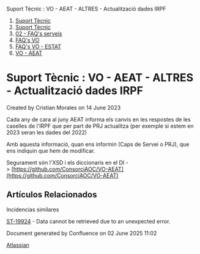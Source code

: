 Suport Tècnic : VO - AEAT - ALTRES - Actualització dades IRPF  

1.  [Suport Tècnic](index.html)
2.  [Suport Tècnic](13893782.html)
3.  [02 - FAQ's serveis](26313393.html)
4.  [FAQ's VO](28705575.html)
5.  [FAQ's VO - ESTAT](28705579.html)
6.  [VO - AEAT](VO---AEAT_36340975.html)

Suport Tècnic : VO - AEAT - ALTRES - Actualització dades IRPF
=============================================================

Created by Cristian Morales on 14 June 2023

  

Cada any de cara al juny AEAT informa els canvis en les respostes de les caselles de l'IRPF que per part de PRJ actualitza (per exemple si estem en 2023 seran les dades del 2022)

Amb aquesta informació, quan ens informin (Caps de Servei o PRJ), que ens indiquin que hem de modificar. 

Segurament són l'XSD i els diccionaris en el DI -> [https://github.com/ConsorciAOC/VO-AEAT](https://github.com/ConsorciAOC/VO-AEAT)

Artículos Relacionados
----------------------

  

  

Incidencias similares

[ST-19924](https://contacte.aoc.cat/browse/ST-19924?src=confmacro) - Data cannot be retrieved due to an unexpected error.

  

Document generated by Confluence on 02 June 2025 11:02

[Atlassian](http://www.atlassian.com/)